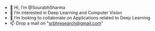 - 👋 Hi, I’m @SourabhSharma
- 👀 I’m interested in Deep Learning and Computer Vision
- 💞️ I’m looking to collaborate on Applications related to Deep Learning
- 📫 Drop a mail on "srbhresearch@gmail.com"

<!---
srbh-dl/srbh-dl is a ✨ special ✨ repository because its `README.md` (this file) appears on your GitHub profile.
You can click the Preview link to take a look at your changes.
--->
